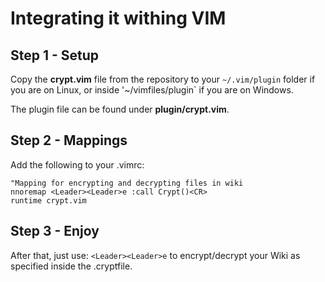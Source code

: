 # Integrating it withing VIM

## Step 1 - Setup

Copy the **crypt.vim** file from the repository to your `~/.vim/plugin` folder
if you are on Linux, or inside '~/vimfiles/plugin` if you are on Windows.

The plugin file can be found under **plugin/crypt.vim**.

## Step 2 - Mappings

Add the following to your .vimrc: 

```
"Mapping for encrypting and decrypting files in wiki
nnoremap <Leader><Leader>e :call Crypt()<CR>
runtime crypt.vim
```

## Step 3 - Enjoy

After that, just use: `<Leader><Leader>e` to encrypt/decrypt your Wiki
as specified inside the .cryptfile.
